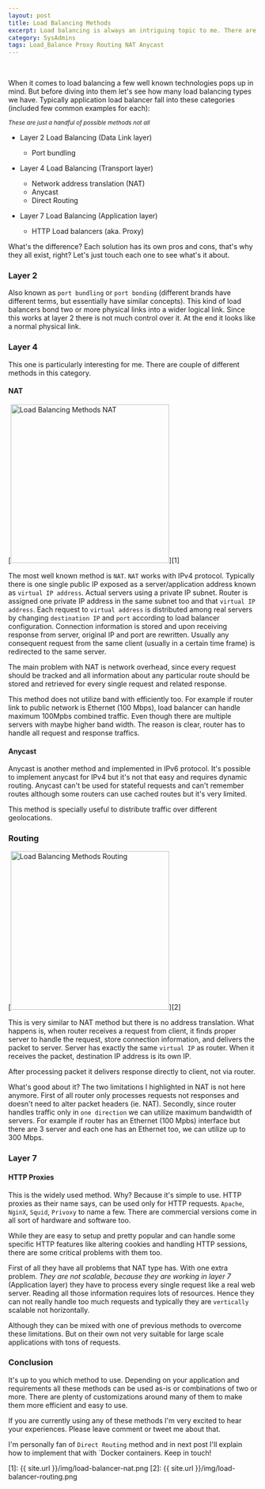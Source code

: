 ```yaml
---
layout: post
title: Load Balancing Methods
excerpt: Load balancing is always an intriguing topic to me. There are plenty of ways to create a load balancer, but here I'm going to cover compelling ones in different network layers and compare them.
category: SysAdmins
tags: Load_Balance Proxy Routing NAT Anycast
---
```


<div class="ads"> 
    <ins class="adsbygoogle" style="display:block" data-ad-client="ca-pub-5768423765640512" data-ad-slot="7013600384" data-ad-format="rectangle"></ins> 
    <script> (adsbygoogle = window.adsbygoogle || []).push({}); </script>
</div>
<br />

When it comes to load balancing a few well known technologies pops up in mind. But before diving into them let's see how many load balancing types we have. Typically application load balancer fall into these categories (included few common examples for each):

<sub><i>These are just a handful of possible methods not all</i></sub>

+ Layer 2 Load Balancing (Data Link layer)
  + Port bundling

+ Layer 4 Load Balancing (Transport layer)
  + Network address translation (NAT)
  + Anycast
  + Direct Routing

+ Layer 7 Load Balancing (Application layer)
  + HTTP Load balancers (aka. Proxy)

What's the difference? Each solution has its own pros and cons, that's why they all exist, right? Let's just touch each one to see what's it about.

### Layer 2

Also known as `port bundling` or `port bonding` (different brands have different terms, but essentially have similar concepts). This kind of load balancers bond two or more physical links into a wider logical link. Since this works at layer 2 there is not much control over it. At the end it looks like a normal physical link.

### Layer 4

This one is particularly interesting for me. There are couple of different methods in this category. 

#### NAT

[<img src="{{ site.url }}/img/load-balancer-nat.png" alt="Load Balancing Methods NAT" title="Load Balancing Methods NAT" width="320" />][1]

The most well known method is `NAT`. `NAT` works with IPv4 protocol. Typically there is one single public IP exposed as a server/application address known as `virtual IP address`. Actual servers using a private IP subnet. Router is assigned one private IP address in the same subnet too and that `virtual IP address`. Each request to `virtual address` is distributed among real servers by changing `destination IP` and `port` according to load balancer configuration. Connection information is stored and upon receiving response from server, original IP and port are rewritten. Usually any consequent request from the same client (usually in a certain time frame) is redirected to the same server.

The main problem with NAT is network overhead, since every request should be tracked and all information about any particular route should be stored and retrieved for every single request and related response.

This method does not utilize band with efficiently too. For example if router link to public network is Ethernet (100 Mbps), load balancer can handle maximum 100Mpbs combined traffic. Even though there are multiple servers with maybe higher band width. The reason is clear, router has to handle all request and response traffics.

<div class="ads"> 
    <ins class="adsbygoogle" style="display:block" data-ad-client="ca-pub-5768423765640512" data-ad-slot="7013600384" data-ad-format="horizontal"></ins> 
    <script> (adsbygoogle = window.adsbygoogle || []).push({}); </script>
</div>

#### Anycast

Anycast is another method and implemented in IPv6 protocol. It's possible to implement anycast for IPv4 but it's not that easy and requires dynamic routing. Anycast can't be used for stateful requests and can't remember routes although some routers can use cached routes but it's very limited.

This method is specially useful to distribute traffic over different geolocations.

### Routing

[<img src="{{ site.url }}/img/load-balancer-routing.png" alt="Load Balancing Methods Routing" title="Load Balancing Methods Routing" width="320" />][2]

This is very similar to NAT method but there is no address translation. What happens is, when router receives a request from client, it finds proper server to handle the request, store connection information, and delivers the packet to server. Server has exactly the same `virtual IP` as router. When it receives the packet, destination IP address is its own IP.

After processing packet it delivers response directly to client, not via router.

What's good about it? The two limitations I highlighted in NAT is not here anymore. First of all router only processes requests not responses and doesn't need to alter packet headers (ie. NAT). Secondly, since router handles traffic only in `one direction` we can utilize maximum bandwidth of servers. For example if router has an Ethernet (100 Mpbs) interface but there are 3 server and each one has an Ethernet too, we can utilize up to 300 Mbps.

### Layer 7

<div class="ads"> 
    <ins class="adsbygoogle" style="display:block" data-ad-client="ca-pub-5768423765640512" data-ad-slot="7013600384" data-ad-format="horizontal"></ins> 
    <script> (adsbygoogle = window.adsbygoogle || []).push({}); </script>
</div>

#### HTTP Proxies

This is the widely used method. Why? Because it's simple to use. HTTP proxies as their name says, can be used only for HTTP requests. `Apache`, `NginX`, `Squid`, `Privoxy` to name a few. There are commercial versions come in all sort of hardware and software too.

While they are easy to setup and pretty popular and can handle some specific HTTP features like altering cookies and handling HTTP sessions, there are some critical problems with them too. 

First of all they have all problems that NAT type has. With one extra problem. *They are not scalable, because they are working in layer 7* (Application layer) they have to process every single request like a real web server. Reading all those information requires lots of resources. Hence they can not really handle too much requests and typically they are `vertically` scalable not horizontally.

Although they can be mixed with one of previous methods to overcome these limitations. But on their own not very suitable for large scale applications with tons of requests.

### Conclusion

It's up to you which method to use. Depending on your application and requirements all these methods can be used as-is or combinations of two or more. There are plenty of customizations around many of them to make them more efficient and easy to use.

If you are currently using any of these methods I'm very excited to hear your experiences. Please leave comment or tweet me about that.

I'm personally fan of `Direct Routing` method and in next post I'll explain how to implement that with `Docker containers. Keep in touch!

[1]: {{ site.url }}/img/load-balancer-nat.png
[2]: {{ site.url }}/img/load-balancer-routing.png
